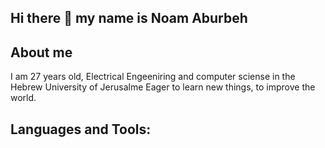 ## Hi there 👋 my name is Noam Aburbeh ##

## About me ##

I am 27 years old, Electrical Engeeniring and computer sciense in the Hebrew University of Jerusalme
Eager to learn new things, to improve the world.

## Languages and Tools:

<picture>
 <source media="(prefers-color-scheme: dark)" srcset="https://en.wikipedia.org/wiki/C_(programming_language)">
</picture>
